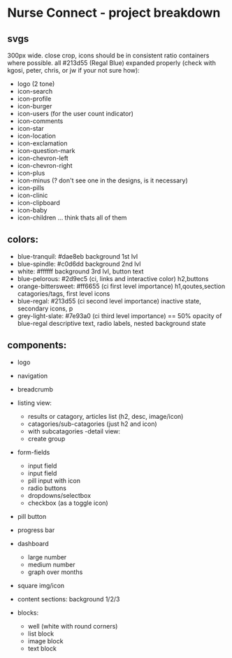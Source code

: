 # Nurse Connect - project breakdown

## svgs

 300px wide. close crop, icons should be in consistent ratio containers where possible. all #213d55 (Regal Blue) expanded properly (check with kgosi, peter, chris, or jw if your not sure how):

- logo (2 tone)
- icon-search
- icon-profile
- icon-burger
- icon-users (for the user count indicator)
- icon-comments
- icon-star
- icon-location
- icon-exclamation
- icon-question-mark
- icon-chevron-left
- icon-chevron-right
- icon-plus
- icon-minus (? don't see one in the designs, is it necessary)
- icon-pills
- icon-clinic
- icon-clipboard
- icon-baby
- icon-children
... think thats all of them


## colors:

- blue-tranquil: #dae8eb
    background 1st lvl
- blue-spindle: #c0d6dd
    background 2nd lvl
- white: #ffffff
    background 3rd lvl, button text
- blue-pelorous: #2d9ec5 (ci, links and interactive color)
    h2,buttons
- orange-bittersweet: #ff6655 (ci first level importance)
    h1,qoutes,section catagories/tags, first level icons
- blue-regal: #213d55 (ci second level importance)
    inactive state, secondary icons, p
- grey-light-slate: #7e93a0 (ci third level importance) == 50% opacity of blue-regal
    descriptive text, radio labels, nested background state

## components:

- logo
- navigation
- breadcrumb
- listing view:
  - results or catagory,  articles list (h2, desc, image/icon)
  - catagories/sub-catagories (just h2 and icon)
  - with subcatagories
-detail view:
  - create group

- form-fields
  - input field
  - input field
  - pill input with icon
  - radio buttons
  - dropdowns/selectbox
  - checkbox (as a toggle icon)
- pill button
- progress bar
- dashboard
  - large number
  - medium number
  - graph over months
- square img/icon
- content sections:
    background 1/2/3
- blocks:
  - well (white with round corners)
  - list block
  - image block
  - text block
